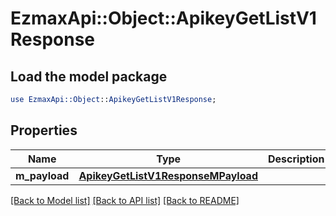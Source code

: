 # EzmaxApi::Object::ApikeyGetListV1Response

## Load the model package
```perl
use EzmaxApi::Object::ApikeyGetListV1Response;
```

## Properties
Name | Type | Description | Notes
------------ | ------------- | ------------- | -------------
**m_payload** | [**ApikeyGetListV1ResponseMPayload**](ApikeyGetListV1ResponseMPayload.md) |  | 

[[Back to Model list]](../README.md#documentation-for-models) [[Back to API list]](../README.md#documentation-for-api-endpoints) [[Back to README]](../README.md)


